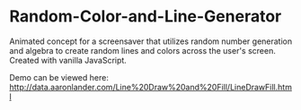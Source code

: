 # Random-Color-and-Line-Generator
Animated concept for a screensaver that utilizes random number generation and algebra to create random lines and colors across the user's screen. Created with vanilla JavaScript.

Demo can be viewed here: http://data.aaronlander.com/Line%20Draw%20and%20Fill/LineDrawFill.html
